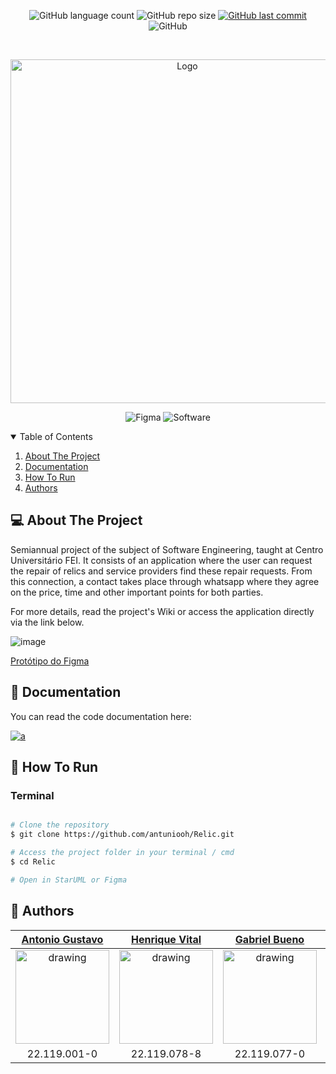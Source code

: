 <p align="center">
  <img alt="GitHub language count" src="https://img.shields.io/github/languages/count/antuniooh/Relic">

  <img alt="GitHub repo size" src="https://img.shields.io/github/repo-size/antuniooh/Relic">
  
  <a href="https://github.com/antuniooh/ClassroomWebsiteProject/commits/master">
    <img alt="GitHub last commit" src="https://img.shields.io/github/last-commit/antuniooh/Relic">
  </a>
  
   <img alt="GitHub" src="https://img.shields.io/github/license/antuniooh/Relic">
</p>

<!-- PROJECT LOGO -->
<br />
<p align="center">
  <a href="https://github.com/antuniooh/Relic">
    <img src="https://github.com/henriquevital00/Relic/blob/main/Images/Logo.png" alt="Logo" width="550">
  </a>
</p>

<p align="center">
  <img alt="Figma" src="https://img.shields.io/badge/Figma-yellow?style=for-the-badge&logo=figma#&logoColor=white"/>
  <img alt="Software" src="https://img.shields.io/badge/Software-orange?style=for-the-badge&logo=software&logoColor=white"/>
</p>


<!-- TABLE OF CONTENTS -->
<details open="open">
  <summary>Table of Contents</summary>
  <ol>
    <li>
      <a href="#-about-the-project">About The Project</a>
    </li>
        <li>
      <a href="#-documentation">Documentation</a>
    </li>
    <li>
      <a href="#-how-to-run">How To Run</a>
    </li>
    <li>
      <a href="#-authors">Authors</a>
    </li>
  </ol>
</details>


<!-- ABOUT THE PROJECT -->
## 💻 About The Project
Semiannual project of the subject of Software Engineering, taught at Centro Universitário FEI. It consists of an application where the user can request the repair of relics and service providers find these repair requests. From this connection, a contact takes place through whatsapp where they agree on the price, time and other important points for both parties.

For more details, read the project's Wiki or access the application directly via the link below.

![image](https://github.com/antuniooh/Relic/blob/main/Gifs/gifsPrestador/marketplace.gif)

<a href="https://www.figma.com/proto/b9z7I1oRjL27k6tBqsvQ6h/Projeto-de-Eng-de-Soft?node-id=180%3A38&scaling=scale-down&page-id=25%3A2349" target="_blank">Protótipo do Figma</a>

<!-- DOCUMENTATION -->
## 📖 Documentation
You can read the code documentation here:   

<a href="https://github.com/henriquevital00/Relic/wiki" target="_blank">
  <img alt="a" src="https://img.shields.io/badge/read-documentation-blue?style=for-the-badge">
</a>

<!-- HOW TO RUN -->
## 🚀 How To Run

### Terminal
```bash

# Clone the repository
$ git clone https://github.com/antuniooh/Relic.git

# Access the project folder in your terminal / cmd
$ cd Relic

# Open in StarUML or Figma

```

## 🤖 Authors

[Antonio Gustavo](https://github.com/antuniooh)           |  [Henrique Vital](https://github.com/henriquevital00)           |  [Gabriel Bueno](https://github.com/GabrielBueno200)           |  [João Vitor Dias](https://github.com/JoaoDias-223)           |  [Weverson da Silva](https://github.com/WebisD)
:-------------------------:|:-------------------------:|:-------------------------:|:-------------------------:|:-------------------------:
<img src="https://avatars.githubusercontent.com/u/51217271?v=4" alt="drawing" width="150"/>  |  <img src="https://avatars.githubusercontent.com/u/48650626?v=4" alt="drawing" width="150"/>| <img src="https://avatars.githubusercontent.com/u/56837996?v=4" alt="drawing" width="150"/>  |  <img src="https://avatars.githubusercontent.com/u/63318342?v=4" alt="drawing" width="150"/>| <img src="https://avatars.githubusercontent.com/u/49571908?v=4" alt="drawing" width="150"/>
22.119.001-0 | 22.119.078-8 | 22.119.077-0 | 22.119.006-9 | 22.119.004-4


